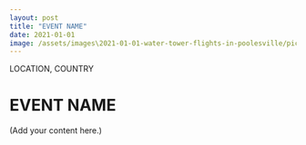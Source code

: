 ```yaml
---
layout: post
title: "EVENT NAME"
date: 2021-01-01
image: /assets/images\2021-01-01-water-tower-flights-in-poolesville/pic01.jpg
---
```


<span class="date">LOCATION, COUNTRY</span>

# EVENT NAME

(Add your content here.)
